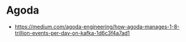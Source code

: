 # Agoda

- https://medium.com/agoda-engineering/how-agoda-manages-1-8-trillion-events-per-day-on-kafka-1d6c3f4a7ad1
